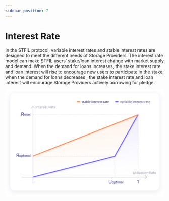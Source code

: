```yaml
---
sidebar_position: 7
---
```


# Interest Rate 

In the STFIL protocol, variable interest rates and stable interest rates are designed to meet the different needs of Storage Providers. The interest rate model can make STFIL users’ stake/loan interest change with market supply and demand. When the demand for loans increases, the stake interest rate and loan interest will rise to encourage new users to participate in the stake; when the demand for loans decreases , the stake interest rate and loan interest will encourage Storage Providers actively borrowing for pledge.

![](../imgs/interest-rate.png)

